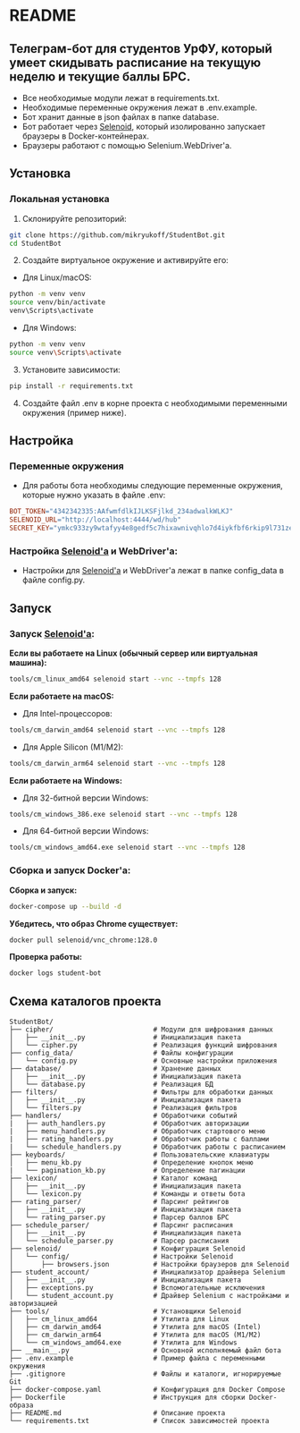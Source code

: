 # README

## Телеграм-бот для студентов УрФУ, который умеет скидывать расписание на текущую неделю и текущие баллы БРС.

- Все необходимые модули лежат в requirements.txt.
- Необходимые переменные окружения лежат в .env.example.
- Бот хранит данные в json файлах в папке database.
- Бот работает через [Selenoid](https://github.com/aerokube/selenoid), который изолированно запускает браузеры в Docker-контейнерах.
- Браузеры работают с помощью Selenium.WebDriver'а.

## Установка

### Локальная установка

1. Склонируйте репозиторий:
```bash
git clone https://github.com/mikryukoff/StudentBot.git
cd StudentBot
```

2. Создайте виртуальное окружение и активируйте его:

- Для Linux/macOS:
```bash
python -m venv venv
source venv/bin/activate
venv\Scripts\activate
```

- Для Windows:
```bash
python -m venv venv
source venv\Scripts\activate
```

3. Установите зависимости:
```bash
pip install -r requirements.txt
```

4. Создайте файл .env в корне проекта с необходимыми переменными окружения (пример ниже).

## Настройка

### Переменные окружения

- Для работы бота необходимы следующие переменные окружения, которые нужно указать в файле .env:
```makefile
BOT_TOKEN="4342342335:AAfwmfdlkIJLKSFjlkd_234adwalkWLKJ"                         # Токен телеграм-бота
SELENOID_URL="http://localhost:4444/wd/hub"                                      # URL для подключения к Selenoid
SECRET_KEY="ymkc933zy9wtafyy4e8gedf5c7hixawnivqhlo7d4iykfbf6rkip9l731zetq7o0"    # Секретный ключ для шифрования паролей (64 бит)
```

### Настройка [Selenoid'а](https://github.com/aerokube/selenoid) и WebDriver'а:

- Настройки для [Selenoid'а](https://github.com/aerokube/selenoid) и WebDriver'а лежат в папке config_data в файле config.py.

## Запуск

### Запуск [Selenoid'а](https://github.com/aerokube/selenoid):

**Если вы работаете на Linux (обычный сервер или виртуальная машина):**  
```bash
tools/cm_linux_amd64 selenoid start --vnc --tmpfs 128
```

**Если работаете на macOS:**

- Для Intel-процессоров:  
```bash
tools/cm_darwin_amd64 selenoid start --vnc --tmpfs 128
```

- Для Apple Silicon (M1/M2):  
```bash
tools/cm_darwin_arm64 selenoid start --vnc --tmpfs 128
```

**Если работаете на Windows:**

- Для 32-битной версии Windows:   
```bash
tools/cm_windows_386.exe selenoid start --vnc --tmpfs 128
```

- Для 64-битной версии Windows:  
```bash
tools/cm_windows_amd64.exe selenoid start --vnc --tmpfs 128
```

### Сборка и запуск Docker'а:

**Сборка и запуск:**
```bash
docker-compose up --build -d
```

**Убедитесь, что образ Chrome существует:**
```bash
docker pull selenoid/vnc_chrome:128.0
```

**Проверка работы:**
```bash
docker logs student-bot
```


## Схема каталогов проекта

```plaintext
StudentBot/
├── cipher/                         # Модули для шифрования данных
│   ├── __init__.py                 # Инициализация пакета
│   └── cipher.py                   # Реализация функций шифрования
├── config_data/                    # Файлы конфигурации
│   └── config.py                   # Основные настройки приложения
├── database/                       # Хранение данных
│   ├── __init__.py                 # Инициализация пакета
│   └── database.py                 # Реализация БД
├── filters/                        # Фильтры для обработки данных
│   ├── __init__.py                 # Инициализация пакета
│   └── filters.py                  # Реализация фильтров
├── handlers/                       # Обработчики событий
|   ├── auth_handlers.py            # Обработчик авторизации
|   ├── menu_handlers.py            # Обработчик стартового меню
|   ├── rating_handlers.py          # Обработчик работы с баллами
|   └── schedule_handlers.py        # Обработчик работы с расписанием
├── keyboards/                      # Пользовательские клавиатуры
│   ├── menu_kb.py                  # Определение кнопок меню
|   └── pagination_kb.py            # Определение пагинации
├── lexicon/                        # Каталог команд
│   ├── __init__.py                 # Инициализация пакета
│   └── lexicon.py                  # Команды и ответы бота
├── rating_parser/                  # Парсинг рейтингов
│   ├── __init__.py                 # Инициализация пакета
│   └── rating_parser.py            # Парсер баллов БРС
├── schedule_parser/                # Парсинг расписания
│   ├── __init__.py                 # Инициализация пакета
│   └── schedule_parser.py          # Парсер расписания
├── selenoid/                       # Конфигурация Selenoid
│   └── config/                     # Настройки Selenoid
│       ├── browsers.json           # Настройки браузеров для Selenoid
├── student_account/                # Инициализатор драйвера Selenium
│   ├── __init__.py                 # Инициализация пакета
│   ├── exceptions.py               # Вспомогательные исключения
│   └── student_account.py          # Драйвер Selenium с настройками и авторизацией
├── tools/                          # Установщики Selenoid
│   ├── cm_linux_amd64              # Утилита для Linux
│   ├── cm_darwin_amd64             # Утилита для macOS (Intel)
│   ├── cm_darwin_arm64             # Утилита для macOS (M1/M2)
│   └── cm_windows_amd64.exe        # Утилита для Windows
├── __main__.py                     # Основной исполняемый файл бота
├── .env.example                    # Пример файла с переменными окружения
├── .gitignore                      # Файлы и каталоги, игнорируемые Git
├── docker-compose.yaml             # Конфигурация для Docker Compose
├── Dockerfile                      # Инструкция для сборки Docker-образа
├── README.md                       # Описание проекта
└── requirements.txt                # Список зависимостей проекта
```